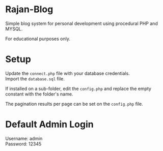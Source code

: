 # Rajan-Blog
Simple blog system for personal development using procedural PHP and MYSQL.

For educational purposes only.

# Setup

Update the `connect.php` file with your database credentials.  
Import the `database.sql` file.  

If installed on a sub-folder, edit the `config.php` and replace the empty constant with the folder's name.  

The pagination results per page can be set on the `config.php` file.  

# Default Admin Login
Username: admin  
Password: 12345   
